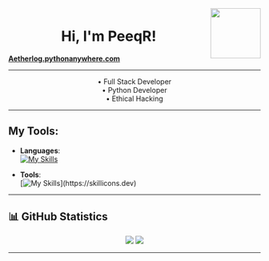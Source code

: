 <img align="right" src="https://media.giphy.com/media/hvRJCLFzcasrR4ia7z/giphy.gif" width="100"/>
<h1 align="center">Hi, I'm PeeqR! </h1> 

**[Aetherlog.pythonanywhere.com](https://aetherlog.pythonanywhere.com/)**



---


<p align="center">
  •  Full Stack Developer <br>
  •  Python Developer <br>
  •  Ethical Hacking   
</p>

---

## **My Tools**:

- **Languages**:\
[![My Skills](https://skillicons.dev/icons?i=js,html,css,cpp,py,rust)](https://skillicons.dev)

- **Tools**:\
[![My Skills](https://skillicons.dev/icons?i=discord,vscode,windows,)](https://skillicons.dev)

---

## 📊 **GitHub Statistics**
<p align="center">
  <img src="https://github-readme-stats.vercel.app/api?username=Aetherlog&show_icons=true&theme=tokyonight" />
  <img src="https://github-readme-stats.vercel.app/api/top-langs/?username=Aetherlog&layout=compact&theme=tokyonight" />
</p>

---

